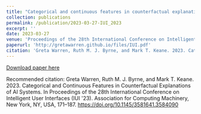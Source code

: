 ```yaml
---
title: "Categorical and continuous features in counterfactual explanations of AI systems"
collection: publications
permalink: /publication/2023-03-27-IUI_2023
excerpt: ''
date: 2023-03-27
venue: 'Proceedings of the 28th International Conference on Intelligent User Interfaces'
paperurl: 'http://gretawarren.github.io/files/IUI.pdf'
citation: 'Greta Warren, Ruth M. J. Byrne, and Mark T. Keane. 2023. Categorical and Continuous Features in Counterfactual Explanations of AI Systems. In Proceedings of the 28th International Conference on Intelligent User Interfaces (IUI '23). Association for Computing Machinery, New York, NY, USA, 171–187. https://doi.org/10.1145/3581641.3584090'
---
```


[Download paper here](http://gretawarren.github.io/files/IUI.pdf)

Recommended citation: Greta Warren, Ruth M. J. Byrne, and Mark T. Keane. 2023. Categorical and Continuous Features in Counterfactual Explanations of AI Systems. In Proceedings of the 28th International Conference on Intelligent User Interfaces (IUI '23). Association for Computing Machinery, New York, NY, USA, 171–187. https://doi.org/10.1145/3581641.3584090
